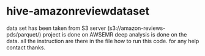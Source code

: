 # hive-amazonreviewdataset
data set has been taken from S3 server (s3://amazon-reviews-pds/parquet/)
project is done on AWSEMR
deep analysis is done on the data.
all the instruction are there in the file how to run this code.
for any help contact
thanks.
